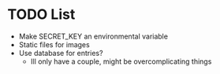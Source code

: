 # TODO List

- Make SECRET_KEY an environmental variable
- Static files for images
- Use database for entries?
    - Ill only have a couple, might be overcomplicating things
